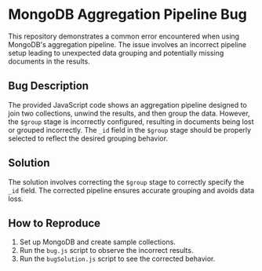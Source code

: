 # MongoDB Aggregation Pipeline Bug

This repository demonstrates a common error encountered when using MongoDB's aggregation pipeline. The issue involves an incorrect pipeline setup leading to unexpected data grouping and potentially missing documents in the results.

## Bug Description
The provided JavaScript code shows an aggregation pipeline designed to join two collections, unwind the results, and then group the data.  However, the `$group` stage is incorrectly configured, resulting in documents being lost or grouped incorrectly.  The `_id` field in the `$group` stage should be properly selected to reflect the desired grouping behavior.

## Solution
The solution involves correcting the `$group` stage to correctly specify the `_id` field. The corrected pipeline ensures accurate grouping and avoids data loss.

## How to Reproduce
1. Set up MongoDB and create sample collections.
2. Run the `bug.js` script to observe the incorrect results.
3. Run the `bugSolution.js` script to see the corrected behavior.